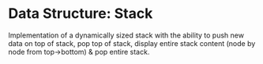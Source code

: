 # Data Structure: Stack

Implementation of a dynamically sized stack with the ability to push new data on top of stack, pop top of stack, display entire stack content (node by node from top->bottom) & pop entire stack.
